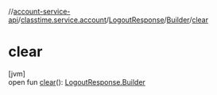//[account-service-api](../../../../index.md)/[classtime.service.account](../../index.md)/[LogoutResponse](../index.md)/[Builder](index.md)/[clear](clear.md)

# clear

[jvm]\
open fun [clear](clear.md)(): [LogoutResponse.Builder](index.md)
